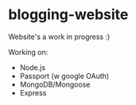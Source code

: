 # blogging-website
Website's a work in progress :)

Working on:
- Node.js
- Passport (w google OAuth)
- MongoDB/Mongoose
- Express
